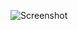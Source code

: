 ![Screenshot](https://raw.githubusercontent.com/Cryakl/Ultimate-RAT-Collection/refs/heads/main/DcRat/DcRat%20v1.0.7%20%e4%b8%aa%e4%ba%ba%e4%bf%ae%e6%94%b9%e7%89%88/Screenshot.png)
